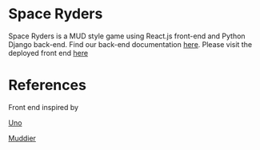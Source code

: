 # Space Ryders

Space Ryders is a MUD style game using React.js front-end and Python Django back-end. Find our back-end documentation [here](https://github.com/Space-Ryders/Space-Ryders-Back-End/blob/master/README.md).
Please visit the deployed front end [here](https://amazing-lewin-56da2a.netlify.com/)


# References

Front end inspired by 

[Uno](https://github.com/CS-Build-Week-Uno/Front-End)

[Muddier](https://github.com/muddier/front-end)